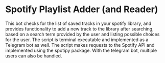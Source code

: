 # Spotify Playlist Adder (and Reader)

This bot checks for the list of saved tracks in your spotify library, and provides functionality to add a new track to the library after searching, based on a search term provided by the user and listing possible choices for the user. The script is terminal executable and implemented as a Telegram bot as well. The script makes requests to the Spotify API and implemented using the spotipy package. With the telegram bot, multiple users can also be handled.

